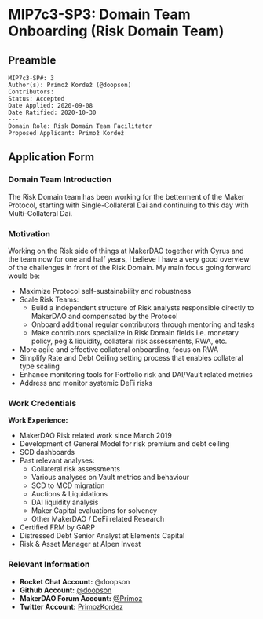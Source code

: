 # MIP7c3-SP3: Domain Team Onboarding (Risk Domain Team)

## Preamble

```
MIP7c3-SP#: 3
Author(s): Primož Kordež (@doopson)
Contributors:
Status: Accepted
Date Applied: 2020-09-08
Date Ratified: 2020-10-30
---
Domain Role: Risk Domain Team Facilitator
Proposed Applicant: Primož Kordež
```

## Application Form

### Domain Team Introduction

The Risk Domain team has been working for the betterment of the Maker Protocol, starting with Single-Collateral Dai and continuing to this day with Multi-Collateral Dai.

### Motivation

Working on the Risk side of things at MakerDAO together with Cyrus and the team now for one and half years, I believe I have a very good overview of the challenges in front of the Risk Domain. My main focus going forward would be:
- Maximize Protocol self-sustainability and robustness
- Scale Risk Teams: 
  - Build a independent structure of Risk analysts responsible directly to MakerDAO and compensated by the Protocol
  - Onboard additional regular contributors through mentoring and tasks
  - Make contributors specialize in Risk Domain fields i.e. monetary policy, peg & liquidity, collateral risk assessments, RWA, etc.
- More agile and effective collateral onboarding, focus on RWA
- Simplify Rate and Debt Ceiling setting process that enables collateral type scaling
- Enhance monitoring tools for Portfolio risk and DAI/Vault related metrics
- Address and monitor systemic DeFi risks
### Work Credentials

**Work Experience:**

- MakerDAO Risk related work since March 2019
- Development of General Model for risk premium and debt ceiling
- SCD dashboards
- Past relevant analyses:
  - Collateral risk assessments
  - Various analyses on Vault metrics and behaviour
  - SCD to MCD migration
  - Auctions & Liquidations
  - DAI liquidity analysis
  - Maker Capital evaluations for solvency
  - Other MakerDAO / DeFi related Research
- Certified FRM by GARP
- Distressed Debt Senior Analyst at Elements Capital
- Risk & Asset Manager at Alpen Invest


### Relevant Information

- **Rocket Chat Account:** @doopson
- **Github Account:** [@doopson](https://github.com/doopson)
- **MakerDAO Forum Account:** [@Primoz](https://forum.makerdao.com/u/Primoz/summary)
- **Twitter Account:** [PrimozKordez](https://twitter.com/PrimozKordez)
